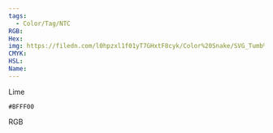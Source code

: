 ```yaml
---
tags:
  - Color/Tag/NTC
RGB:
Hex:
img: https://filedn.com/l0hpzxl1f01yT7GHxtF8cyk/Color%20Snake/SVG_Tumb%20Mass%20No%20Name/BFFF00.svg
CMYK:
HSL:
Name:
---
```

Lime
```palette
#BFFF00
```
RGB
